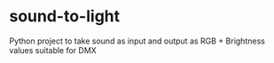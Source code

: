 # sound-to-light
Python project to take sound as input and output as RGB + Brightness values suitable for DMX
